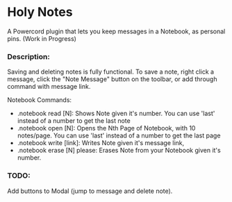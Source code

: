 # Holy Notes
 A Powercord plugin that lets you keep messages in a Notebook, as personal pins. (Work in Progress)


### Description:

Saving and deleting notes is fully functional. To save a note, right click a message, click the "Note Message" button on the toolbar, or add through command with message link. 

Notebook Commands:

- .notebook read [N]: Shows Note given it's number. You can use 'last' instead of a number to get the last note
- .notebook open [N]: Opens the Nth Page of Notebook, with 10 notes/page. You can use 'last' instead of a number to get the last page
- .notebook write [link]: Writes Note given it's message link,
- .notebook erase [N] please: Erases Note from your Notebook given it's number.

 
### TODO:

Add buttons to Modal (jump to message and delete note).
